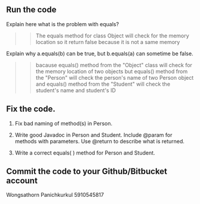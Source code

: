 ## Run the code

Explain here what is the problem with equals?

>>The equals method for class Object will check for the memory location so it return false because it is not a same memory 

Explain why a.equals(b) can be true, but b.equals(a) can sometime be false.
>>bacause equals() method from the "Object" class will check for the memory location of two objects but equals() method from the "Person" will check the person's name of two Person object and equals() method from the "Student" will check the student's name and student's ID 

## Fix the code.


1. Fix bad naming of method(s) in Person.

2. Write good Javadoc in Person and Student. Include @param for methods with parameters. Use @return to describe what is returned.

3. Write a correct equals( ) method for Person and Student.



## Commit the code to your Github/Bitbucket account


Wongsathorn Panichkurkul 5910545817

